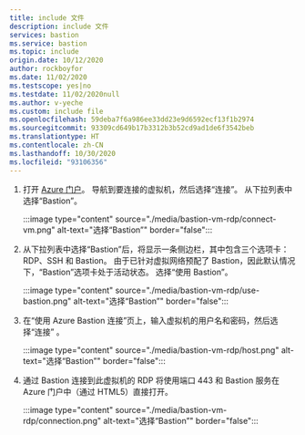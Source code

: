 ```yaml
---
title: include 文件
description: include 文件
services: bastion
ms.service: bastion
ms.topic: include
origin.date: 10/12/2020
author: rockboyfor
ms.date: 11/02/2020
ms.testscope: yes|no
ms.testdate: 11/02/2020null
ms.author: v-yeche
ms.custom: include file
ms.openlocfilehash: 59deba7f6a986ee33dd23e9d6592ecf13f1b2974
ms.sourcegitcommit: 93309cd649b17b3312b3b52cd9ad1de6f3542beb
ms.translationtype: HT
ms.contentlocale: zh-CN
ms.lasthandoff: 10/30/2020
ms.locfileid: "93106356"
---
```

<!--Verified successfully-->

1. 打开 [Azure 门户](https://portal.azure.cn)。 导航到要连接的虚拟机，然后选择“连接”。 从下拉列表中选择“Bastion”。

    :::image type="content" source="./media/bastion-vm-rdp/connect-vm.png" alt-text="选择“Bastion”" border="false":::

1. 从下拉列表中选择“Bastion”后，将显示一条侧边栏，其中包含三个选项卡：RDP、SSH 和 Bastion。 由于已针对虚拟网络预配了 Bastion，因此默认情况下，“Bastion”选项卡处于活动状态。 选择“使用 Bastion”。

    :::image type="content" source="./media/bastion-vm-rdp/use-bastion.png" alt-text="选择“Bastion”" border="false":::

1. 在“使用 Azure Bastion 连接”页上，输入虚拟机的用户名和密码，然后选择“连接” 。

    :::image type="content" source="./media/bastion-vm-rdp/host.png" alt-text="选择“Bastion”" border="false":::

1. 通过 Bastion 连接到此虚拟机的 RDP 将使用端口 443 和 Bastion 服务在 Azure 门户中（通过 HTML5）直接打开。

    :::image type="content" source="./media/bastion-vm-rdp/connection.png" alt-text="选择“Bastion”" border="false":::

<!-- Update_Description: new article about bastion vm rdp -->
<!--NEW.date: 11/02/2020-->